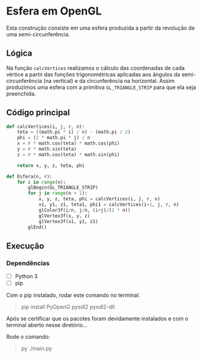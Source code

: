 # Esfera em OpenGL

Esta construção consiste em uma esfera produzida a partir da revolução de uma semi-circunferência.

## Lógica
Na função `calcVertices` realizamos o cálculo das coordenadas de cada vértice a partir das funções trigonométricas
aplicadas aos ângulos da semi-circunferência (na vertical) e da circunferência na horizontal.
Assim produzimos uma esfera com a primitiva `GL_TRIANGLE_STRIP` para que ela seja preenchida.

## Código principal

```python
def calcVertices(i, j, r, n):
    teta = ((math.pi * i) / n) - (math.pi / 2)
    phi = (2 * math.pi * j) / n
    x = r * math.cos(teta) * math.cos(phi)
    y = r * math.sin(teta)
    z = r * math.cos(teta) * math.sin(phi)

    return x, y, z, teta, phi

def Esfera(n, r):
    for i in range(n):
        glBegin(GL_TRIANGLE_STRIP)
        for j in range(n + 1):
            x, y, z, teta, phi = calcVertices(i, j, r, n)
            x1, y1, z1, teta1, phi1 = calcVertices(i+1, j, r, n)
            glColor3f(i/n, j/n, (i+j)/(2 * n))
            glVertex3f(x, y, z)
            glVertex3f(x1, y1, z1)
        glEnd()
```


## Execução

### Dependências
- [ ] Python 3
- [ ] pip

Com o pip instalado, rodar este comando no terminal:
> pip install PyOpenG pysdl2 pysdl2-dll

Após se certificar que os pacotes foram devidamente instalados e com o terminal aberto nesse diretório...

Rode o comando:
> py ./main.py